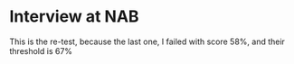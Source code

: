# Interview at NAB

This is the re-test, because the last one, I failed with score 58%, and their threshold is 67%
